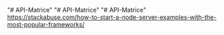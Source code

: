 "# API-Matrice" 
"# API-Matrice" 
"# API-Matrice"
https://stackabuse.com/how-to-start-a-node-server-examples-with-the-most-popular-frameworks/